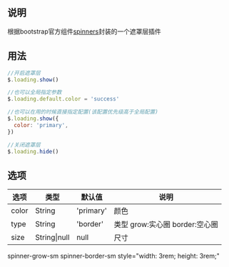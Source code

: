 ## 说明

根据bootstrap官方组件[spinners](https://getbootstrap.com/docs/5.3/components/spinners/)封装的一个遮罩层插件

## 用法

```javascript
//开启遮罩层
$.loading.show()

//也可以全局指定参数
$.loading.default.color = 'success'

//也可以在用的时候直接指定配置(该配置优先级高于全局配置)
$.loading.show({
  color: 'primary',
})

//关闭遮罩层
$.loading.hide()
```

## 选项

| 选项  | 类型             | 默认值    | 说明                           |
| ----- | ---------------- | --------- | ------------------------------ |
| color | String           | 'primary' | 颜色                           |
| type  | String           | 'border'  | 类型 grow:实心圈 border:空心圈 |
| size  | String&#124;null | null      | 尺寸                           |

spinner-grow-sm
spinner-border-sm
style="width: 3rem; height: 3rem;"

